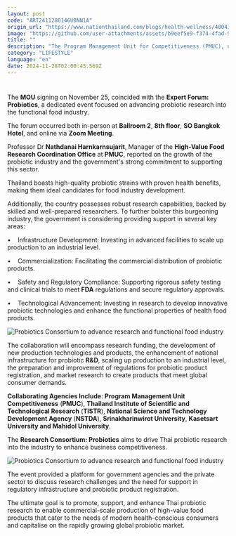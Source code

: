 ```yaml
---
layout: post
code: "ART2411280146U8NN1A"
origin_url: "https://www.nationthailand.com/blogs/health-wellness/40043666"
image: "https://github.com/user-attachments/assets/b9eef5e9-f374-4fad-9b7c-a5a75a4d5750"
title: ""
description: "The Program Management Unit for Competitiveness (PMUC), under the Ministry of Higher Education, Science, Research, and Innovation, hosted an MOU signing ceremony to establish the Probiotics Research Consortium, aiming to enhance Thai research and industry competitiveness."
category: "LIFESTYLE"
language: "en"
date: 2024-11-28T02:00:43.569Z
---
```


# 









The **MOU** signing on November 25, coincided with the **Expert Forum: Probiotics**, a dedicated event focused on advancing probiotic research into the functional food industry.

The forum occurred both in-person at **Ballroom 2**, **8th floor**, **SO Bangkok Hotel**, and online via **Zoom Meeting**.

Professor Dr **Nathdanai Harnkarnsujarit**, Manager of the **High-Value Food Research Coordination Office** at **PMUC**, reported on the growth of the probiotic industry and the government's strong commitment to supporting this sector.

Thailand boasts high-quality probiotic strains with proven health benefits, making them ideal candidates for food industry development.

Additionally, the country possesses robust research capabilities, backed by skilled and well-prepared researchers. To further bolster this burgeoning industry, the government is considering providing support in several key areas:

•    Infrastructure Development: Investing in advanced facilities to scale up production to an industrial level.

•    Commercialization: Facilitating the commercial distribution of probiotic products.

•    Safety and Regulatory Compliance: Supporting rigorous safety testing and clinical trials to meet **FDA** regulations and secure regulatory approvals.

•    Technological Advancement: Investing in research to develop innovative probiotic technologies and enhance the functional properties of health food products.

  ![Probiotics Consortium to advance research and functional food industry](https://github.com/user-attachments/assets/cbe51105-66ed-4f3f-87ef-60fa971bace2)

The collaboration will encompass research funding, the development of new production technologies and products, the enhancement of national infrastructure for probiotic **R&D**, scaling up production to an industrial level, the preparation and improvement of regulations for probiotic product registration, and market research to create products that meet global consumer demands.

**Collaborating Agencies Include**: **Program Management Unit Competitiveness** (**PMUC**), **Thailand Institute of Scientific and Technological Research** (**TISTR**), **National Science and Technology Development Agency** (**NSTDA**), **Srinakharinwirot University**, **Kasetsart University and Mahidol University**.

The **Research Consortium: Probiotics** aims to drive Thai probiotic research into the industry to enhance business competitiveness.

  ![Probiotics Consortium to advance research and functional food industry](https://github.com/user-attachments/assets/28f16bc8-4127-4425-ba3c-99d3b42615f2)

The event provided a platform for government agencies and the private sector to discuss research challenges and the need for support in regulatory infrastructure and probiotic product registration.

The ultimate goal is to promote, support, and enhance Thai probiotic research to enable commercial-scale production of high-value food products that cater to the needs of modern health-conscious consumers and capitalise on the rapidly growing global probiotic market.